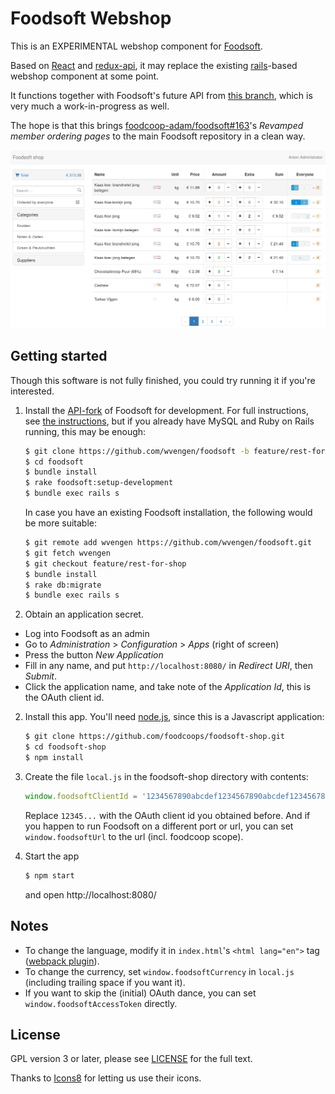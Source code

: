 Foodsoft Webshop
================

This is an EXPERIMENTAL webshop component for [Foodsoft](https://github.com/foodcoops/foodsoft).

Based on [React](http://facebook.github.io/react/) and [redux-api](https://github.com/lexich/redux-api),
it may replace the existing [rails](http://www.rubyonrails.org/)-based webshop component at some point.

It functions together with Foodsoft's future API from
[this branch](https://github.com/wvengen/foodsoft/tree/feature/rest-for-shop), which is very much a
work-in-progress as well.


The hope is that this brings [foodcoop-adam/foodsoft#163](https://github.com/foodcoop-adam/foodsoft/issues/163)'s
_Revamped member ordering pages_ to the main Foodsoft repository in a clean way.


![screenshot](screenshot.png)


## Getting started

Though this software is not fully finished, you could try running it if you're interested.

1. Install the [API-fork](https://github.com/wvengen/foodsoft/tree/feature/rest-for-shop) of Foodsoft for development.
   For full instructions, see [the instructions](https://github.com/wvengen/foodsoft/blob/feature/rest-for-shop/doc/SETUP_DEVELOPMENT.md),
   but if you already have MySQL and Ruby on Rails running, this may be enough:

   ```sh
   $ git clone https://github.com/wvengen/foodsoft -b feature/rest-for-shop
   $ cd foodsoft
   $ bundle install
   $ rake foodsoft:setup-development
   $ bundle exec rails s
   ```

   In case you have an existing Foodsoft installation, the following would be more suitable:

   ```sh
   $ git remote add wvengen https://github.com/wvengen/foodsoft.git
   $ git fetch wvengen
   $ git checkout feature/rest-for-shop
   $ bundle install
   $ rake db:migrate
   $ bundle exec rails s
   ```

2. Obtain an application secret.

  * Log into Foodsoft as an admin
  * Go to _Administration_ &gt; _Configuration_ &gt; _Apps_ (right of screen)
  * Press the button _New Application_
  * Fill in any name, and put `http://localhost:8080/` in _Redirect URI_, then _Submit_.
  * Click the application name, and take note of the _Application Id_, this is the OAuth client id.

2. Install this app. You'll need [node.js](https://nodejs.org/), since this is a Javascript application:

   ```sh
   $ git clone https://github.com/foodcoops/foodsoft-shop.git
   $ cd foodsoft-shop
   $ npm install
   ```

3. Create the file `local.js` in the foodsoft-shop directory with contents:

   ```javascript
   window.foodsoftClientId = '1234567890abcdef1234567890abcdef1234567890abcdef1234567890abcdef';
   ```

   Replace `12345...` with the OAuth client id you obtained before. And if you happen to run Foodsoft
   on a different port or url, you can set `window.foodsoftUrl` to the url (incl. foodcoop scope).

4. Start the app

   ```sh
   $ npm start
   ```

   and open http://localhost:8080/


## Notes

* To change the language, modify it in `index.html`'s `<html lang="en">` tag ([webpack plugin](https://github.com/chrome/webpack-rails-i18n-js-plugin)).
* To change the currency, set `window.foodsoftCurrency` in `local.js` (including trailing space if you want it).
* If you want to skip the (initial) OAuth dance, you can set `window.foodsoftAccessToken` directly.


## License

GPL version 3 or later, please see [LICENSE](LICENSE.md) for the full text.

Thanks to [Icons8](http://icons8.com/) for letting us use their icons.
